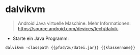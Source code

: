 # dalvikvm

> Android Java virtuelle Maschine.
> Mehr Informationen: <https://source.android.com/devices/tech/dalvik>.

- Starte ein Java Programm:

`dalvikvm -classpath {{pfad/zu/datei.jar}} {{klassenname}}`
